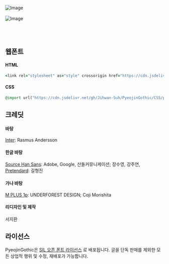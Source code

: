 ![Image](https://github.com/user-attachments/assets/71f76f4c-4236-4705-ab4c-3a674e2bdc01)
<br/>
<br/>
![Image](https://github.com/user-attachments/assets/3a0428f9-b62f-4688-8035-0e9aa050bf13)
<br/>
<br/>
<br/>
<br/>

## 웹폰트
#### HTML
```Ruby
<link rel="stylesheet" as="style" crossorigin href="https://cdn.jsdelivr.net/gh/Jihwan-Suh/PyeojinGothic/CSS/pyeojin-font.css"/>
```
#### CSS
```Ruby
@import url("https://cdn.jsdelivr.net/gh/Jihwan-Suh/PyeojinGothic/CSS/pyeojin-font.css");
```

## 크레딧
#### 바탕<br/>
[Inter](https://github.com/rsms/inter): Rasmus Andersson

#### 한글 바탕<br/>
[Source Han Sans](https://github.com/adobe-fonts/source-han-sans): Adobe, Google, 산돌커뮤니케이션; 장수영, 강주연, [Pretendard](https://github.com/orioncactus/pretendard): 길형진

#### 가나 바탕<br/>
[M PLUS 1p](https://github.com/coz-m/MPLUS_FONTS): UNDERFOREST DESIGN; Coji Morishita

#### 리디자인 및 제작<br/>
서지환


## 라이선스
PyeojinGothic은 [SIL 오픈 폰트 라이선스](https://openfontlicense.org/) 로 배포됩니다. 글꼴 단독 판매를 제외한 모든 상업적 행위 및 수정, 재배포가 가능합니다.
